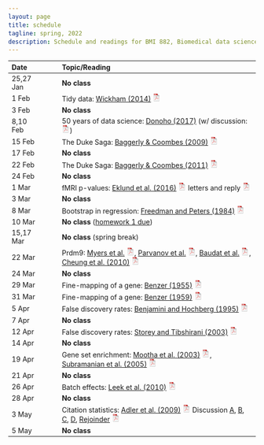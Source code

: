 ```yaml
---
layout: page
title: schedule
tagline: spring, 2022
description: Schedule and readings for BMI 882, Biomedical data science scholarly literature
---
```


| Date    | &nbsp;&nbsp;&nbsp;&nbsp;   | Topic/Reading  |
| :------ | -- | :----- |
| 25,27 Jan      |    | **No class** |
| 1 Feb      |    | Tidy data: [Wickham (2014)](https://doi.org/10.18637/jss.v059.i10) [![pdf logo](icons/pdf-icon.png)](https://www.jstatsoft.org/index.php/jss/article/view/v059i10/v59i10.pdf) |
| 3 Feb     |    | **No class** |
| 8,10 Feb   |    | 50 years of data science: [Donoho (2017)](https://doi.org/10.1080/10618600.2017.1384734) (w/ discussion: [![pdf logo](icons/pdf-icon.png)](https://www.biostat.wisc.edu/~kbroman/blog/50_years_datasci_with_disc.pdf))
| 15 Feb       |    | The Duke Saga: [Baggerly & Coombes (2009)](https://projecteuclid.org/euclid.aoas/1267453942) [![pdf logo](icons/pdf-icon.png)](https://projecteuclid.org/download/pdfview_1/euclid.aoas/1267453942)
| 17 Feb      |    | **No class** |
| 22 Feb       |    | The Duke Saga: [Baggerly & Coombes (2011)](https://academic.oup.com/clinchem/article/57/5/688/5621016) [![pdf logo](icons/pdf-icon.png)](https://academic.oup.com/clinchem/article-pdf/57/5/688/31736129/clinchem0688.pdf)
| 24 Feb      |    | **No class** |
| 1 Mar      |    | fMRI p-values: [Eklund et al. (2016)](https://doi.org/10.1073/pnas.1602413113) [![pdf logo](icons/pdf-icon.png)](https://www.pnas.org/content/pnas/113/28/7900.full.pdf) letters and reply [![pdf logo](icons/pdf-icon.png)](assets/eklund_disc.pdf)
| 3 Mar      |    | **No class**
| 8 Mar      |    | Bootstrap in regression: [Freedman and Peters (1984)](https://www.jstor.org/stable/2288341) [![pdf logo](icons/pdf-icon.png)](assets/freedman_peters_1984.pdf)
| 10 Mar      |    | **No class** ([homework 1 due](hw1.html)) |
| 15,17 Mar   |    | **No class** (spring break) |
| 22 Mar       |    | Prdm9: [Myers et al.](https://doi.org/10.1126/science.1182363) [![pdf logo](icons/pdf-icon.png)](https://science.sciencemag.org/content/327/5967/876.full.pdf), [Parvanov et al.](https://doi.org/10.1126/science.1181495) [![pdf logo](icons/pdf-icon.png)](https://science.sciencemag.org/content/sci/327/5967/835.full.pdf), [Baudat et al.](https://doi.org/10.1126/science.1183439) [![pdf logo](icons/pdf-icon.png)](https://science.sciencemag.org/content/327/5967/836.full.pdf), [Cheung et al. (2010)](https://doi.org/10.1126/science.1187155) [![pdf logo](icons/pdf-icon.png)](https://science.sciencemag.org/content/sci/327/5967/791.full.pdf)
| 24 Mar       |    | **No class** |
| 29 Mar      |    | Fine-mapping of a gene: [Benzer (1955)](https://doi.org/10.1073/pnas.41.6.344) [![pdf logo](icons/pdf-icon.png)](https://www.pnas.org/content/pnas/41/6/344.full.pdf)
| 31 Mar      |    | Fine-mapping of a gene: [Benzer (1959)](https://doi.org/10.1073/pnas.45.11.1607) [![pdf logo](icons/pdf-icon.png)](https://www.pnas.org/content/pnas/45/11/1607.full.pdf)
| 5 Apr      |    | False discovery rates: [Benjamini and Hochberg (1995)](https://doi.org/10.1111/j.2517-6161.1995.tb02031.x) [![pdf logo](icons/pdf-icon.png)](http://bit.ly/32ovGFh)
| 7 Apr       |    | **No class**        |
| 12 Apr      |    | False discovery rates: [Storey and Tibshirani (2003)](https://doi.org/10.1073/pnas.1530509100) [![pdf logo](icons/pdf-icon.png)](https://www.pnas.org/content/pnas/100/16/9440.full.pdf)
| 14 Apr      |    | **No class**        |
| 19 Apr      |    | Gene set enrichment: [Mootha et al. (2003)](https://doi.org/10.1038/ng1180) [![pdf logo](icons/pdf-icon.png)](assets/mootha2003.pdf), [Subramanian et al. (2005)](https://doi.org/10.1073/pnas.0506580102) [![pdf logo](icons/pdf-icon.png)](https://www.pnas.org/content/pnas/102/43/15545.full.pdf)
| 21 Apr      |    | **No class**        |
| 26 Apr      |    | Batch effects: [Leek et al. (2010)](https://doi.org/10.1038/nrg2825) [![pdf logo](icons/pdf-icon.png)](https://www.nature.com/articles/nrg2825.pdf)
| 28 Apr      |    | **No class** |
| 3 May      |    | Citation statistics: [Adler et al. (2009)](https://doi.org/10.1214/09-STS285) [![pdf logo](icons/pdf-icon.png)](https://projecteuclid.org/download/pdfview_1/euclid.ss/1255009002) Discussion [A](https://doi.org/10.1214/09-STS285A), [B](https://doi.org/10.1214/09-STS285B), [C](https://doi.org/10.1214/09-STS285C), [D](https://doi.org/10.1214/09-STS285D), [Rejoinder](https://doi.org/10.1214/09-STS285REJ) [![pdf logo](icons/pdf-icon.png)](assets/adler2009_disc.pdf) |
| 5 May      |    | **No class** |
